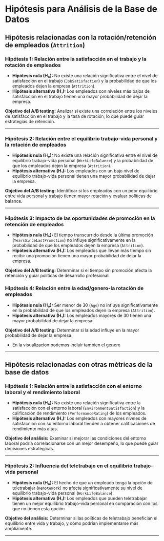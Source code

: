 # Hipótesis para Análisis de la Base de Datos

## Hipótesis relacionadas con la rotación/retención de empleados (`Attrition`)

### Hipótesis 1: Relación entre la satisfacción en el trabajo y la rotación de empleados

- **Hipótesis nula (H₀):** No existe una relación significativa entre el nivel de satisfacción en el trabajo (`JobSatisfaction`) y la probabilidad de que los empleados dejen la empresa (`Attrition`).
- **Hipótesis alternativa (H₁):** Los empleados con niveles más bajos de satisfacción en el trabajo tienen una mayor probabilidad de dejar la empresa.

**Objetivo del A/B testing:**
Analizar si existe una correlación entre los niveles de satisfacción en el trabajo y la tasa de rotación, lo que puede guiar estrategias de retención.

---

### Hipótesis 2: Relación entre el equilibrio trabajo-vida personal y la rotación de empleados

- **Hipótesis nula (H₀):** No existe una relación significativa entre el nivel de equilibrio trabajo-vida personal (`WorkLifeBalance`) y la probabilidad de que los empleados dejen la empresa (`Attrition`).
- **Hipótesis alternativa (H₁):** Los empleados con un bajo nivel de equilibrio trabajo-vida personal tienen una mayor probabilidad de dejar la empresa.

**Objetivo del A/B testing:**
Identificar si los empleados con un peor equilibrio entre vida personal y trabajo tienen mayor rotación y evaluar políticas de balance.

---

### Hipótesis 3: Impacto de las oportunidades de promoción en la retención de empleados

- **Hipótesis nula (H₀):** El tiempo transcurrido desde la última promoción (`YearsSinceLastPromotion`) no influye significativamente en la probabilidad de que los empleados dejen la empresa (`Attrition`).
- **Hipótesis alternativa (H₁):** Los empleados que llevan más tiempo sin recibir una promoción tienen una mayor probabilidad de dejar la empresa.

**Objetivo del A/B testing:**
Determinar si el tiempo sin promoción afecta la retención y guiar políticas de desarrollo profesional.

### Hipótesis 4: Relación entre la edad/genero-la rotación de empleados

- **Hipótesis nula (H₀):** Ser menor de 30 (`Age`) no influye significativamente en la probabilidad de que los empleados dejen la empresa (`Attrition`).
- **Hipótesis alternativa (H₁):** Los empleados mayores de 30 tienen una mayor probabilidad de dejar la empresa.

**Objetivo del A/B testing:**
Determinar si la edad influye en la mayor probabilidad de dejar la empresa.

- En la visualizacion podemos incluir tambien el genero

---

## Hipótesis relacionadas con otras métricas de la base de datos

### Hipótesis 1: Relación entre la satisfacción con el entorno laboral y el rendimiento laboral

- **Hipótesis nula (H₀):** No existe una relación significativa entre la satisfacción con el entorno laboral (`EnvironmentSatisfaction`) y la calificación de rendimiento (`PerformanceRating`) de los empleados.
- **Hipótesis alternativa (H₁):** Los empleados con mayores niveles de satisfacción con su entorno laboral tienden a obtener calificaciones de rendimiento más altas.

**Objetivo del análisis:**
Examinar si mejorar las condiciones del entorno laboral podría correlacionarse con un mejor desempeño, lo que puede guiar decisiones estratégicas.

---

### Hipótesis 2: Influencia del teletrabajo en el equilibrio trabajo-vida personal

- **Hipótesis nula (H₀):** El hecho de que un empleado tenga la opción de teletrabajar (`RemoteWork`) no afecta significativamente su nivel de equilibrio trabajo-vida personal (`WorkLifeBalance`).
- **Hipótesis alternativa (H₁):** Los empleados que pueden teletrabajar tienen un mejor equilibrio trabajo-vida personal en comparación con los que no tienen esta opción.

**Objetivo del análisis:**
Determinar si las políticas de teletrabajo benefician el equilibrio entre vida y trabajo, y cómo podrían implementarse más ampliamente.

---
